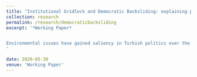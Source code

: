 ```yaml
---
title: "Institutional Gridlock and Democratic Backsliding: explaining popular support for aspiring autocrats"
collection: research
permalink: /research/democraticbacksliding
excerpt: '*Working Paper*


Environmental issues have gained saliency in Turkish politics over the last decade, especially after the Gezi Park demonstrations. However, no systemic empirical evidence exists to inform us about the relationship between politics and tree cover in Turkey. Although Turkey witnessed significant tree loss over the last decades, we do not know how much of this damage is attributed to politics. Using high-resolution satellite data, this paper provides the first empirical relationship between local politics and tree loss. The results show that districts with Justice and Development Party (AKP) mayors have higher tree loss by around a combined area of 62 football pitches on average. These results imply that local governments can have a substantial impact on the environment despite their limited effect in the design of environmental policies.
'

date: 2020-05-30
venue: 'Working Paper'
---
```



